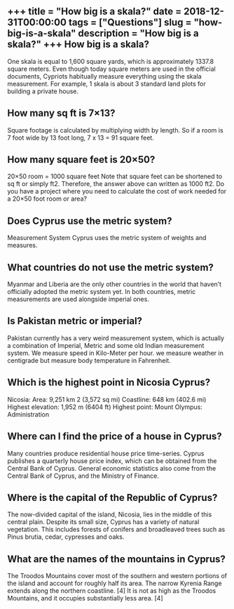 +++
title = "How big is a skala?"
date = 2018-12-31T00:00:00
tags = ["Questions"]
slug = "how-big-is-a-skala"
description = "How big is a skala?"
+++
How big is a skala?
-------------------

One skala is equal to 1,600 square yards, which is approximately 1337.8 square meters. Even though today square meters are used in the official documents, Cypriots habitually measure everything using the skala measurement. For example, 1 skala is about 3 standard land plots for building a private house.

How many sq ft is 7×13?
-----------------------

Square footage is calculated by multiplying width by length. So if a room is 7 foot wide by 13 foot long, 7 x 13 = 91 square feet.

How many square feet is 20×50?
------------------------------

20×50 room = 1000 square feet Note that square feet can be shortened to sq ft or simply ft2. Therefore, the answer above can written as 1000 ft2. Do you have a project where you need to calculate the cost of work needed for a 20×50 foot room or area?

Does Cyprus use the metric system?
----------------------------------

Measurement System Cyprus uses the metric system of weights and measures.

What countries do not use the metric system?
--------------------------------------------

Myanmar and Liberia are the only other countries in the world that haven’t officially adopted the metric system yet. In both countries, metric measurements are used alongside imperial ones.

Is Pakistan metric or imperial?
-------------------------------

Pakistan currently has a very weird measurement system, which is actually a combination of Imperial, Metric and some old Indian measurement system. We measure speed in Kilo-Meter per hour. we measure weather in centigrade but measure body temperature in Fahrenheit.

Which is the highest point in Nicosia Cyprus?
---------------------------------------------

Nicosia: Area: 9,251 km 2 (3,572 sq mi) Coastline: 648 km (402.6 mi) Highest elevation: 1,952 m (6404 ft) Highest point: Mount Olympus: Administration

Where can I find the price of a house in Cyprus?
------------------------------------------------

Many countries produce residential house price time-series. Cyprus publishes a quarterly house price index, which can be obtained from the Central Bank of Cyprus. General economic statistics also come from the Central Bank of Cyprus, and the Ministry of Finance.

Where is the capital of the Republic of Cyprus?
-----------------------------------------------

The now-divided capital of the island, Nicosia, lies in the middle of this central plain. Despite its small size, Cyprus has a variety of natural vegetation. This includes forests of conifers and broadleaved trees such as Pinus brutia, cedar, cypresses and oaks.

What are the names of the mountains in Cyprus?
----------------------------------------------

The Troodos Mountains cover most of the southern and western portions of the island and account for roughly half its area. The narrow Kyrenia Range extends along the northern coastline. \[4\] It is not as high as the Troodos Mountains, and it occupies substantially less area. \[4\]